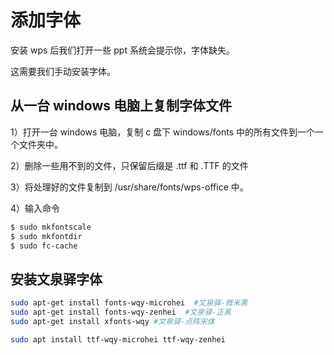 # 添加字体

安装 wps 后我们打开一些 ppt 系统会提示你，字体缺失。

这需要我们手动安装字体。

## 从一台 windows 电脑上复制字体文件

1）打开一台 windows 电脑，复制 c 盘下 windows/fonts 中的所有文件到一个一个文件夹中。

2）删除一些用不到的文件，只保留后缀是 .ttf 和 .TTF 的文件

3）将处理好的文件复制到 /usr/share/fonts/wps-office 中。

4）输入命令

```bash
$ sudo mkfontscale
$ sudo mkfontdir
$ sudo fc-cache
```

## 安装文泉驿字体

```bash
sudo apt-get install fonts-wqy-microhei  #文泉驿-微米黑
sudo apt-get install fonts-wqy-zenhei  #文泉驿-正黑
sudo apt-get install xfonts-wqy #文泉驿-点阵宋体

sudo apt install ttf-wqy-microhei ttf-wqy-zenhei 
```

